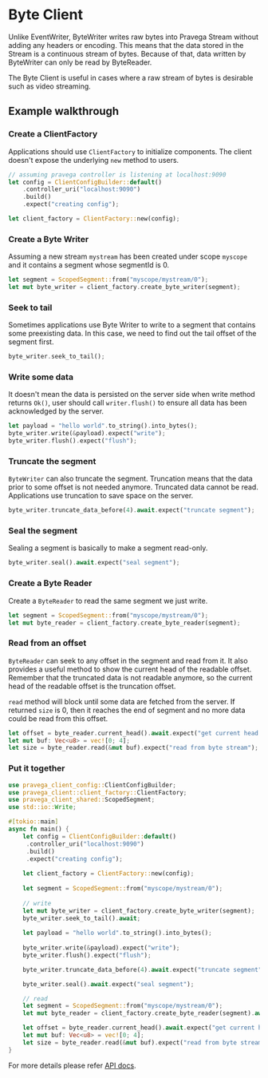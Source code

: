 # Byte Client

Unlike EventWriter, ByteWriter writes raw bytes into Pravega Stream
without adding any headers or encoding. This means that the data stored in the Stream is a continuous
stream of bytes. Because of that, data written by ByteWriter can only be read by
ByteReader. 

The Byte Client is useful in cases where a raw stream of bytes is desirable such as video streaming.

## Example walkthrough
### Create a ClientFactory
Applications should use `ClientFactory` to initialize components. The client doesn't expose
the underlying `new` method to users.

```rust
// assuming pravega controller is listening at localhost:9090
let config = ClientConfigBuilder::default()
    .controller_uri("localhost:9090")
    .build()
    .expect("creating config");

let client_factory = ClientFactory::new(config);
```
### Create a Byte Writer
Assuming a new stream `mystream` has been created under scope `myscope` and
it contains a segment whose segmentId is 0.
```rust
let segment = ScopedSegment::from("myscope/mystream/0");
let mut byte_writer = client_factory.create_byte_writer(segment);
```
### Seek to tail
Sometimes applications use Byte Writer to write to a segment that 
contains some preexisting data. In this case, we need to find out
the tail offset of the segment first.
```rust
byte_writer.seek_to_tail();
```
### Write some data
It doesn't mean the data is persisted on the server side
when write method returns `Ok()`, user should call `writer.flush()` to ensure
all data has been acknowledged by the server.
``` rust
let payload = "hello world".to_string().into_bytes();
byte_writer.write(&payload).expect("write");
byte_writer.flush().expect("flush");
```

### Truncate the segment
`ByteWriter` can also truncate the segment. Truncation means that the
data prior to some offset is not needed anymore. Truncated data cannot be read. 
Applications use truncation to save space on the server.
```rust
byte_writer.truncate_data_before(4).await.expect("truncate segment");
```

### Seal the segment
Sealing a segment is basically to make a segment read-only.
```rust
byte_writer.seal().await.expect("seal segment");
```

### Create a Byte Reader
Create a `ByteReader` to read the same segment we just write.
```rust
let segment = ScopedSegment::from("myscope/mystream/0");
let mut byte_reader = client_factory.create_byte_reader(segment);
```

### Read from an offset
`ByteReader` can seek to any offset in the segment and read from it. It also 
provides a useful method to show the current head of the readable offset. Remember that 
the truncated data is not readable anymore, so the current head of the readable offset
is the truncation offset.

`read` method will block until some data are fetched from the server. If returned `size` is 0,
then it reaches the end of segment and no more data could be read from this offset.
```rust
let offset = byte_reader.current_head().await.expect("get current head offset");
let mut buf: Vec<u8> = vec![0; 4];
let size = byte_reader.read(&mut buf).expect("read from byte stream");
```

### Put it together
```rust
use pravega_client_config::ClientConfigBuilder;
use pravega_client::client_factory::ClientFactory;
use pravega_client_shared::ScopedSegment;
use std::io::Write;

#[tokio::main]
async fn main() {
    let config = ClientConfigBuilder::default()
     .controller_uri("localhost:9090")
     .build()
     .expect("creating config");
    
    let client_factory = ClientFactory::new(config);
    
    let segment = ScopedSegment::from("myscope/mystream/0");
    
    // write
    let mut byte_writer = client_factory.create_byte_writer(segment);
    byte_writer.seek_to_tail().await;
    
    let payload = "hello world".to_string().into_bytes();
    
    byte_writer.write(&payload).expect("write");
    byte_writer.flush().expect("flush");

    byte_writer.truncate_data_before(4).await.expect("truncate segment");

    byte_writer.seal().await.expect("seal segment");

    // read
    let segment = ScopedSegment::from("myscope/mystream/0");
    let mut byte_reader = client_factory.create_byte_reader(segment).await;

    let offset = byte_reader.current_head().await.expect("get current head offset");
    let mut buf: Vec<u8> = vec![0; 4];
    let size = byte_reader.read(&mut buf).expect("read from byte stream");
}
```

For more details please refer [API docs](../doc/pravega_client/byte).

